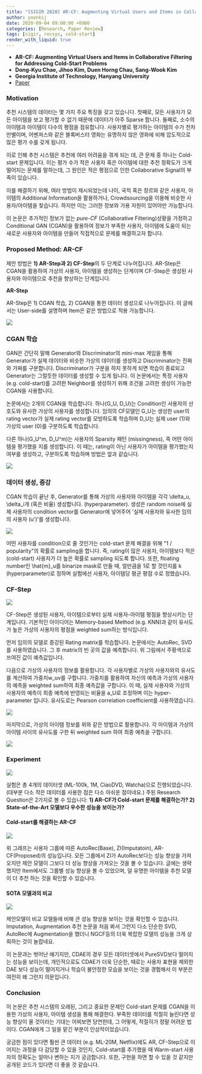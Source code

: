 ```yaml
---
title: "[SIGIR 2020] AR-CF: Augmenting Virtual Users and Items in Collaborative Filtering for Addressing Cold-Start Problems"
author: yoonkij
date: 2020-09-04 09:00:00 +0900
categories: [Research, Paper Review]
tags: [sigir, recsys, cold-start]
render_with_liquid: true
---
```


* **AR-CF: Augmenting Virtual Users and Items in Collaborative Filtering for Addressing Cold-Start Problems**
* **Dong-Kyu Chae, Jihoo Kim, Duen Horng Chau, Sang-Wook Kim**
* **Georgia Institute of Technology, Hanyang University**
* [Paper](https://dl.acm.org/doi/abs/10.1145/3397271.3401038)
  
  
### Motivation

추천 시스템의 데이터는 몇 가지 주요 특징을 갖고 있습니다. 첫째로, 모든 사용자가 모든 아이템을 보고 평가할 수 없기 때문에 데이터가 아주 Sparse 합니다. 둘째로, 소수의 아이템과 아이템이 다수의 평점을 점유합니다. 사용자별로 평가하는 아이템의 수가 천차만별이며, 어벤져스와 같은 블록버스터 영화는 유명하지 않은 영화에 비해 압도적으로 많은 평가 수를 갖게 됩니다.

이로 인해 추천 시스템은 추천에 여러 어려움을 겪게 되는 데, 큰 문제 중 하나는 Cold-start 문제입니다. 이는 평가 수가 적은 사용자 혹은 아이템에 대한 추천 정확도가 크게 떨어지는 문제를 말하는데, 그 원인은 적은 평점으로 인한 Collaborative Signal의 부족이 있습니다.

이를 해결하기 위해, 여러 방법이 제시되었는데 나이, 국적 혹은 장르와 같은 사용자, 아이템의 Additional Information을 활용하거나, Crowdsourcing을 이용해 비슷한 사용자/아이템을 찾습니다. 하지만 이는 그러한 정보와 가용 자원이 있어야만 가능합니다.

이 논문은 추가적인 정보가 없는 *pure-CF* (Collaborative Filtering)상황을 가정하고 Conditional GAN (CGAN)을 활용하여 정보가 부족한 사용자, 아이템에 도움이 되는 새로운 사용자와 아이템을 만들어 직접적으로 문제를 해결하고자 합니다.

### Proposed Method: AR-CF

제안 방법은 **1) AR-Step과 2) CF-Step**의 두 단계로 나누어집니다. AR-Step은 CGAN을 활용하여 가상의 사용자, 아이템을 생성하는 단계이며 CF-Step은 생성된 사용자와 아이템으로 추천을 향상하는 단계입니다.

**AR-Step**

AR-Step은 1) CGAN 학습, 2) CGAN을 통한 데이터 생성으로 나누어집니다. 
이 글에서는 User-side를 설명하며 Item은 같은 방법으로 적용 가능합니다.

![](https://velog.velcdn.com/images/yoongi0428/post/2ba72ceb-39db-4f3b-a5e9-8e83bec2f079/image.png)


### CGAN 학습

GAN은 간단히 말해 Generator와 Discriminator의 mini-max 게임을 통해 Generator가 실제 데이터와 비슷한 가상의 데이터를 생성하고 Discriminator는 진짜와 가짜를 구분합니다. Discriminator가 구분을 하지 못하게 되면 학습이 종료되고 Generator는 그럴듯한 데이터를 생성할 수 있게 됩니다. 이 논문에서는 특정 사용자 (e.g. cold-start)를 고려한 Neighbor를 생성하기 위해 조건을 고려한 생성이 가능한 CGAN을 사용합니다.

논문에서는 2개의 CGAN을 학습합니다. 하나(G_U, D_U)는 Condition인 사용자의 선호도와 유사한 가상의 사용자를 생성합니다. 임의의 CF모델인 G_U는 생성한 user의 rating vector가 실제 rating vector를 모방하도록 학습하며 D_U는 실제 user (1)와 가상의 user (0)를 구분하도록 학습합니다.

다른 하나(G_U^m, D_U^m)는 사용자의 Sparsity 패턴 (missingness), 즉 어떤 아이템을 평가했을 지를 생성합니다. 이 때는, rating이 아닌 사용자가 아이템을 평가했는지 여부를 생성하고, 구분하도록 학습하며 방법은 앞과 같습니다.

![](https://velog.velcdn.com/images/yoongi0428/post/759f0241-feee-42a6-be61-b3923b430eca/image.png)


### 데이터 생성, 증강

CGAN 학습이 끝난 후, Generator를 통해 가상의 사용자와 아이템을 각각 \delta_u, \delta_i개 (혹은 비율) 생성합니다. (hyperparameter). 생성은 random noise에 실제 사용자의 condition vector를 Generator에 넣어주어 '실제 사용자와 유사한 임의의 사용자 (u')'를 생성합니다.

![](https://velog.velcdn.com/images/yoongi0428/post/368ea8dc-cf3f-499a-957f-47364410c36f/image.png)


어떤 사용자를 condition으로 줄 것인가는 cold-start 문제 해결을 위해 "1 / popularity"의 확률로 sampling을 합니다. 즉, rating이 많은 사용자, 아이템보다 적은 (cold-start) 사용자가 더 높은 확률로 sampling 되도록 합니다. 또한, floating number인 \hat{m}_u를 binarize mask로 만들 때, 얼만큼을 1로 할 것인지를 k (hyperparameter)로 정하며 실험에선 사용자, 아이템당 평균 평점 수로 정했습니다.

### CF-Step

![](https://velog.velcdn.com/images/yoongi0428/post/d72ac4bf-f776-4105-8784-235f03df5dc9/image.png)


CF-Step은 생성된 사용자, 아이템으로부터 실제 사용자-아이템 평점을 향상시키는 단계입니다. 기본적인 아이디어는 Memory-based Method (e.g. KNN)과 같이 유사도가 높은 가상의 사용자의 평점을 weighted sum하는 방식입니다.

먼저 임의의 모델로 증강된 Rating matrix를 학습합니다. 논문에서는 AutoRec, SVD를 사용하였습니다. 그 후 matrix의 빈 곳의 값을 예측합니다. 위 그림에서 주황색으로 쓰여진 값이 예측값입니다.

다음으로 가상의 사용자의 정보를 활용합니다. 각 사용자별로 가상의 사용자와의 유사도를 계산하여 가중치w_uv를 구합니다. 가중치를 활용하여 자신의 예측과 가상의 사용자의 예측을 weighted sum하여 최종 예측값을 구합니다. 이 때, 실제 사용자와 가상의 사용자의 예측이 최종 예측에 반영되는 비율을 a_U로 조정하며 이는 hyper-parameter 입니다. 유사도로는 Pearson correlation coefficient를 사용하였습니다.

![](https://velog.velcdn.com/images/yoongi0428/post/b7d43091-798d-4654-a67c-8e9a246a5bc3/image.png)


마지막으로, 가상의 아이템 정보를 위와 같은 방법으로 활용합니다. 각 아이템과 가상의 아이템 사이의 유사도를 구한 뒤 weighted sum 하여 최종 예측을 구합니다.

![](https://velog.velcdn.com/images/yoongi0428/post/1a9c36f3-f622-4581-80c1-825d6813fb49/image.png)


### Experiment

![](https://velog.velcdn.com/images/yoongi0428/post/59a32d6d-403e-400f-bdd2-924022412ca9/image.png)

실험은 총 4개의 데이터셋 (ML-100k, 1M, CiaoDVD, Watcha)으로 진행되었습니다. (대부분 다소 작은 데이터를 사용한 점은 다소 아쉬운 점이네요.) 주된 Research Question은 2가지로 볼 수 있습니다: **1) AR-CF가 Cold-start 문제를 해결하는가? 2) State-of-the-Art 모델보다 우수한 성능을 보이는가?**

#### Cold-start를 해결하는 AR-CF

![](https://velog.velcdn.com/images/yoongi0428/post/c2c1a3f2-6101-42c5-b135-ad71df32a3fc/image.png)


위 그래프는 사용자 그룹에 따른 AutoRec(Base), ZI(Imputatoin), AR-CF(Proposed)의 성능입니다. 모든 그룹에서 ZI가 AutoRec보다는 성능 향상을 가져오지만 제안 모델이 그보다 더 성능 향상을 가져오는 것을 볼 수 있습니다. 글에는 생략했지만 Item에서도 그룹별 성능 향상을 볼 수 있었으며, 덜 유명한 아이템을 추천 모델이 더 추천 하는 것을 확인할 수 있습니다.

#### SOTA 모델과의 비교
![](https://velog.velcdn.com/images/yoongi0428/post/c848c6b8-0541-4ac8-968a-99fae671d7b3/image.png)


제안모델이 비교 모델들에 비해 큰 성능 향상을 보이는 것을 확인할 수 있습니다. Imputation, Augmentation 추천 논문을 처음 봐서 그런지 다소 단순한 SVD, AutoRec에 Augmentation을 했더니 NGCF등의 더욱 복잡한 모델의 성능을 크게 상회하는 것이 놀랍네요.

이 논문과는 벗어난 얘기지만, CDAE의 경우 모든 데이터셋에서 PureSVD보다 떨어지는 성능을 보이는데, 개인적으로도 CDAE가 더욱 단순한, 때로는 사용자 표현을 제외한 DAE 보다 성능이 떨어지거나 학습이 불안정한 모습을 보이는 것을 경험해서 이 부분은 여전히 왜 그런지 의문입니다.

### Conclusion

이 논문은 추천 시스템의 오래된, 그리고 중요한 문제인 Cold-start 문제를 CGAN을 이용한 가상의 사용자, 아이템 생성을 통해 해결한다. 부족한 데이터를 적절히 늘린다면 성능 향상이 올 것이라는 기대는 어찌보면 당연한데, 그 어떻게, 적절히가 정말 어려운 법이다. CGAN에게 그 일을 맡긴 부분이 인상적이었습니다.

궁금한 점이 있다면 훨씬 큰 데이터 (e.g. ML-20M, Netflix)에도 AR, CF-Step으로 이어지는 과정을 다 감당할 수 있을 것인지, Cold-start를 추가했을 때 Warm-start 사용자의 정확도는 얼마나 변하는 지가 궁금합니다. 또한, 구현을 하면 할 수 있을 것 같지만 공개된 코드가 있다면 더 좋을 것 같습니다.
